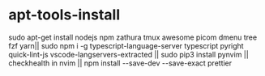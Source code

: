 # apt-tools-install
sudo apt-get install nodejs npm zathura tmux awesome picom dmenu tree fzf yarn||
sudo npm i -g typescript-language-server typescript pyright quick-lint-js vscode-langservers-extracted || sudo pip3 install pynvim ||
checkhealth in nvim || npm install --save-dev --save-exact prettier

